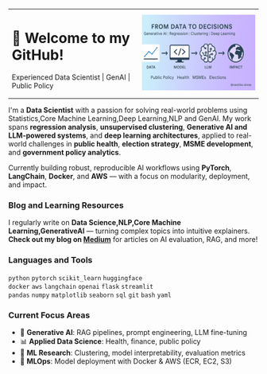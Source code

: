 
<table>
  <tr>
    <td>
      <h1>👋 Welcome to my GitHub!</h1>
      <p>Experienced Data Scientist | GenAI | Public Policy</p>
    </td>
    <td align="right">
      <img src="banner.png" alt="Banner" width="420px">
    </td>
  </tr>
</table>


I'm a **Data Scientist** with a passion for solving real-world problems using Statistics,Core Machine Learning,Deep Learning,NLP and GenAI. My work spans **regression analysis**, **unsupervised clustering**, **Generative AI and LLM-powered systems**, and **deep learning architectures**, applied to real-world challenges in **public health**, **election strategy**, **MSME development**, and **government policy analytics**.

Currently building robust, reproducible AI workflows using **PyTorch**, **LangChain**, **Docker**, and **AWS** — with a focus on modularity, deployment, and impact.


### Blog and Learning Resources

I regularly write on **Data Science,NLP,Core Machine Learning,GenerativeAI** — turning complex topics into intuitive explainers.  
**Check out my blog on [Medium](https://medium.com/@neetikashree)** for articles on AI evaluation, RAG, and more!


### Languages and Tools

`python` `pytorch` `scikit_learn` `huggingface`  
`docker` `aws` `langchain` `openai` `flask` `streamlit`  
`pandas` `numpy` `matplotlib` `seaborn` `sql`
`git`  `bash` `yaml`

### Current Focus Areas

- 🚀 **Generative AI**: RAG pipelines, prompt engineering, LLM fine-tuning  
- 📊 **Applied Data Science**: Health, finance, public policy  
- 🧪 **ML Research**: Clustering, model interpretability, evaluation metrics  
- 🐳 **MLOps**: Model deployment with Docker & AWS (ECR, EC2, S3)


